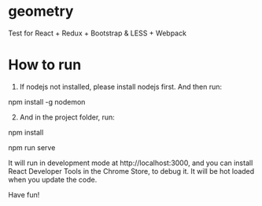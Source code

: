 # geometry
Test for React + Redux + Bootstrap & LESS + Webpack

# How to run
1. If nodejs not installed, please install nodejs first. And then run:

npm install -g nodemon

2. And in the project folder, run:

npm install

npm run serve

It will run in development mode at http://localhost:3000, and you can install React Developer Tools in the Chrome Store, to debug it.
It will be hot loaded when you update the code.

Have fun!

